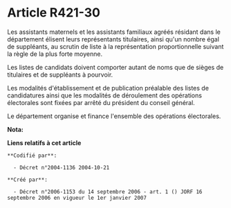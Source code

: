 # Article R421-30

Les assistants maternels et les assistants familiaux agréés résidant dans le département élisent leurs représentants
titulaires, ainsi qu'un nombre égal de suppléants, au scrutin de liste à la représentation proportionnelle suivant la règle
de la plus forte moyenne.

Les listes de candidats doivent comporter autant de noms que de sièges de titulaires et de suppléants à pourvoir.

Les modalités d'établissement et de publication préalable des listes de candidatures ainsi que les modalités de déroulement
des opérations électorales sont fixées par arrêté du président du conseil général.

Le département organise et finance l'ensemble des opérations électorales.

**Nota:**



**Liens relatifs à cet article**

	**Codifié par**:

	  - Décret n°2004-1136 2004-10-21

	**Créé par**:

	  - Décret n°2006-1153 du 14 septembre 2006 - art. 1 () JORF 16 septembre 2006 en vigueur le 1er janvier 2007

